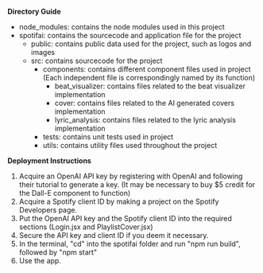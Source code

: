 **Directory Guide**
- node_modules: contains the node modules used in this project
- spotifai: contains the sourcecode and application file for the project
  - public: contains public data used for the project, such as logos and images
  - src: contains sourcecode for the project
    - components: contains different component files used in project (Each independent file is correspondingly named by its function)
      - beat_visualizer: contains files related to the beat visualizer implementation
      - cover: contains files related to the AI generated covers implementation
      - lyric_analysis: contains files related to the lyric analysis implementation
    - tests: contains unit tests used in project
    - utils: contains utility files used throughout the project

**Deployment Instructions**
1. Acquire an OpenAI API key by registering with OpenAI and following their tutorial to generate a key. (It may be necessary to buy $5 credit for the Dall-E component to function)
2. Acquire a Spotify client ID by making a project on the Spotify Developers page.
3. Put the OpenAI API key and the Spotify client ID into the required sections (Login.jsx and PlaylistCover.jsx)
4. Secure the API key and client ID if you deem it necessary.
5. In the terminal, "cd" into the spotifai folder and run "npm run build", followed by "npm start"
6. Use the app.
